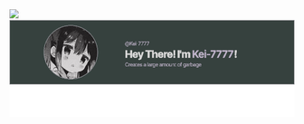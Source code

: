 <a href="https://twitter.com/keilogic_">
  <img src="https://img.shields.io/twitter/follow/KeiLogic_?style=for-the-badge">
</a>

<img src="https://raw.githubusercontent.com/Kei-7777/Kei-7777/master/image.png">

